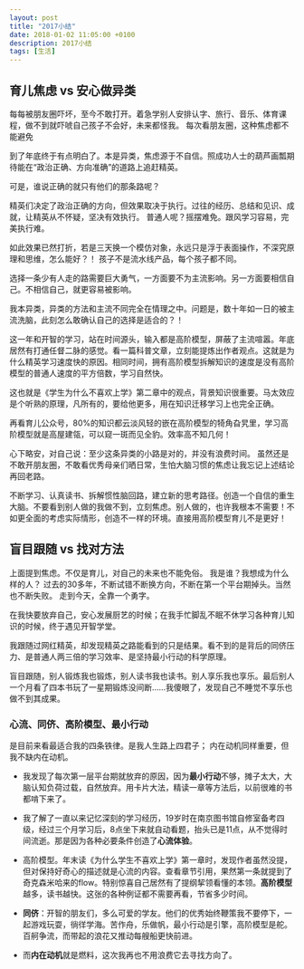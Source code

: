 ```yaml
---
layout: post
title: "2017小结"
date: 2018-01-02 11:05:00 +0100
description: 2017小结
tags: [生活]
---
```

## 育儿焦虑 vs 安心做异类

每每被朋友圈吓坏，至今不敢打开。着急学别人安排认字、旅行、音乐、体育课程，做不到就吓唬自己孩子不会好，未来都怪我。
每次看朋友圈，这种焦虑都不能避免

到了年底终于有点明白了。本是异类，焦虑源于不自信。照成功人士的葫芦画瓢期待能在“政治正确、方向准确”的道路上追赶精英。

可是，谁说正确的就只有他们的那条路呢？

精英们决定了政治正确的方向，但效果取决于执行。过往的经历、总结和见识、成就，让精英从不怀疑，坚决有效执行。
普通人呢？摇摆难免。跟风学习容易，完美执行难。

如此效果已然打折，若是三天换一个模仿对象，永远只是浮于表面操作，不深究原理和思维，怎么能好？！
孩子不是流水线产品，每个孩子都不同。

选择一条少有人走的路需要巨大勇气，一方面要不为主流影响。另一方面要相信自己。不相信自己，就更容易被影响。

我本异类，异类的方法和主流不同完全在情理之中。问题是，数十年如一日的被主流洗脑，此刻怎么敢确认自己的选择是适合的？！

这一年和开智的学习，站在时间源头，输入都是高阶模型，屏蔽了主流喧嚣。年底居然有打通任督二脉的感觉。看一篇科普文章，立刻能提炼出作者观点。这就是为什么精英学习速度快的原因。相同时间，拥有高阶模型拆解知识的速度是没有高阶模型的普通人速度的平方倍数，学习自然快。

这也就是《学生为什么不喜欢上学》第二章中的观点，背景知识很重要。马太效应是个听熟的原理，凡所有的，要给他更多，用在知识迁移学习上也完全正确。

再看育儿公众号，80%的知识都云淡风轻的嵌在高阶模型的犄角旮旯里，学习高阶模型就是高屋建瓴，可以窥一斑而见全豹。效率高不知几何！

心下略安，对自己说：至少这条异类的小路是对的，并没有浪费时间。
虽然还是不敢开朋友圈，不敢看优秀母亲们晒日常，生怕大脑习惯的焦虑让我忘记上述结论再回老路。

不断学习、认真读书、拆解惯性脑回路，建立新的思考路径。创造一个自信的重生大脑。不要看到别人做的我做不到，立刻焦虑。别人做的，也许我根本不需要！不如更全面的考虑实际情形，创造不一样的环境。直接用高阶模型育儿不是更好！

## 盲目跟随 vs 找对方法
上面提到焦虑。不仅是育儿，对自己的未来也不能免俗。
我是谁？我想成为什么样的人？
过去的30多年，不断试错不断换方向，不断在第一个平台期掉头。当然也不断失败。
走到今天，全靠一个勇字。

在我快要放弃自己，安心发展厨艺的时候；在我手忙脚乱不眠不休学习各种育儿知识的时候，终于遇见开智学堂。

我跟随过网红精英，却发现精英之路能看到的只是结果。看不到的是背后的同侪压力、是普通人两三倍的学习效率、是坚持最小行动的科学原理。

盲目跟随，别人锻炼我也锻炼，别人读书我也读书。别人享乐我也享乐。最后别人一个月看了四本书玩了一星期锻炼没间断……我傻眼了，发现自己不睡觉不享乐也做不到其成果。

### 心流、同侪、高阶模型、最小行动

是目前来看最适合我的四条铁律。是我人生路上四君子；
内在动机同样重要，但我不缺内在动机。

- 我发现了每次第一层平台期就放弃的原因，因为**最小行动**不够，摊子太大，大脑认知负荷过载，自然放弃。用卡片大法，精读一章等方法后，以前很难的书都啃下来了。

- 我了解了一直以来记忆深刻的学习经历，19岁时在南京图书馆自修室备考四级，经过三个月学习后，8点坐下来就自动看题，抬头已是11点，从不觉得时间流逝。那是因为各种必要条件创造了**心流体验**。

- 高阶模型。年末读《为什么学生不喜欢上学》第一章时，发现作者虽然没提，但对保持好奇心的描述就是心流的内容。查看章节引用，果然第一条就提到了奇克森米哈来的flow。特别惊喜自己居然有了提纲挈领看懂的本领。**高阶模型**越多，读书越快。这张的各种例证都不需要再看，节省多少时间。

- **同侪**：开智的朋友们，多么可爱的学友。他们的优秀始终鞭策我不要停下，一起游戏玩耍，徜徉学海。苦作舟，乐做帆，最小行动是引擎，高阶模型是舵。百舸争流，而带起的浪花又推动每艘船更快前进。

- 而**内在动机**就是燃料，这次我再也不用浪费它去寻找方向了。

